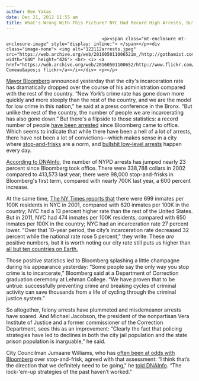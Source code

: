 ```yaml
---
author: Ben Yakas
date: Dec 21, 2012 11:55 am
title: What's Wrong With This Picture? NYC Had Record High Arrests, But Record Low Incarcerations Under Bloomberg
---
```


	
										<p><span class="mt-enclosure mt-enclosure-image" style="display: inline;"> </span></p><div class="image-none"> <img alt="122112arrests.jpeg" src="https://web.archive.org/web/20160501100652im_/http://gothamist.com/attachments/byakas/122112arrests.jpeg" width="640" height="426"> <br> <i> <a href="https://web.archive.org/web/20160501100652/http://www.flickr.com/photos/michaelcomeau/4420692125/">Michael Comeau&apos;s flickr</a></i></div> <p></p>

<p><a href="https://web.archive.org/web/20160501100652/http://gothamist.com/tags/bloomberg">Mayor Bloomberg</a> announced yesterday that the city&apos;s incarceration rate has dramatically dropped over the course of his administration compared with the rest of the country. &#x201C;New York&#x2019;s crime rate has gone down more quickly and more steeply than the rest of the country, and we are the model for low crime in this nation,&#x201D; he said at a press conference in the Bronx. &#x201C;But unlike the rest of the country, the number of people we are incarcerating has also gone down.&#x201D; But there&apos;s a flipside to those statistics: a record number of people <a href="https://web.archive.org/web/20160501100652/http://www.dnainfo.com/new-york/20121221/new-york-city/record-number-of-new-yorkers-arrested-during-bloomberg-era-nypd-stats-show">have been arrested</a> since Bloomberg came to office. Which seems to indicate that while there have been a hell of a lot of arrests, there have not been a lot of convictions&#x2014;which makes sense in a city where <a href="https://web.archive.org/web/20160501100652/http://gothamist.com/2012/05/13/nypd_on_track_to_shatter_stop-and-f.php">stop-and-frisks</a> are a norm, and <a href="https://web.archive.org/web/20160501100652/http://gothamist.com/2012/02/01/nypds_low-level_marijuana_possessio.php">bullshit low-level arrests</a> happen every day.</p>

<p><a href="https://web.archive.org/web/20160501100652/http://www.dnainfo.com/new-york/20121221/new-york-city/record-number-of-new-yorkers-arrested-during-bloomberg-era-nypd-stats-show">According to DNAInfo</a>, the number of NYPD arrests has jumped nearly 23 percent since Bloomberg took office. There were 338,788 collars in 2002 compared to 413,573 last year; there were 98,000 stop-and-frisks in Bloomberg&apos;s first term, compared with nearly 700K last year, a 600 percent increase. </p>

<p>At the same time, <a href="https://web.archive.org/web/20160501100652/http://cityroom.blogs.nytimes.com/2012/12/20/citys-incarceration-rate-plummets-as-nations-climbs/">The NY Times reports that</a> there were 699 inmates per 100K residents in NYC in 2001, compared with 620 inmates per 100K in the country; NYC had a 13 percent higher rate than the rest of the United States. But in 2011, NYC had 474 inmates per 100K residents, compared with 650 inmates per 100K in the country; NYC had an incarceration rate 27 percent lower. &quot;Over that 10-year period, the city&#x2019;s incarceration rate decreased 32 percent while the national rate rose 5 percent,&quot; they write. These <em>are</em> positive numbers, but it is worth noting our city rate still puts us higher than <a href="https://web.archive.org/web/20160501100652/http://en.wikipedia.org/wiki/List_of_countries_by_incarceration_rate">all but ten countries on Earth.</a></p>

<p>Those positive statistics led to Bloomberg splashing a little champagne during his appearance yesterday: &#x201C;Some people say the only way you stop crime is to incarcerate,&#x201D; Bloomberg said at a Department of Correction graduation ceremony at Lehman College. &#x201C;We have proven that to be untrue: successfully preventing crime and breaking cycles of criminal activity can save thousands from a life of cycling through the criminal justice system.&#x201D;</p>

<p>So altogether, felony arrests have plummeted and misdemeanor arrests have soared. And Michael Jacobson, the president of the nonpartisan Vera Institute of Justice and a former commissioner of the Correction Department, sees this as an improvement: &#x201C;Clearly the fact that policing strategies have led to declines in both the city jail population and the state prison population is inarguable,&#x201D; he said.</p>

<p>City Councilman Jumaane Williams, who has <a href="https://web.archive.org/web/20160501100652/http://gothamist.com/tags/jumaanewilliams">often been at odds with Bloomberg</a> over stop-and-frisk, agreed with that assessment: &#x201C;I think that&#x2019;s the direction that we definitely need to be going,&quot; he <a href="https://web.archive.org/web/20160501100652/http://www.dnainfo.com/new-york/20121220/new-york-city/number-of-new-yorkers-behind-bars-hits-record-low-bloomberg-says#ixzz2FdgJ3ssO">told DNAInfo</a>. &#x201C;The lock-&apos;em-up strategies of the past haven&#x2019;t worked.&quot;<br>
</p>					
										
									
				
